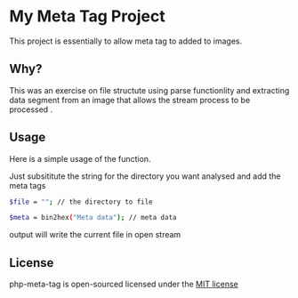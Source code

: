 # My Meta Tag Project

This project is essentially to allow meta tag to added to images.

## Why?

This was an exercise on file structute using parse functionlity and extracting data segment from an image that allows the stream process
to be processed .


## Usage

Here is a simple usage of the function.

Just subsititute the string for the directory you want analysed and add the meta tags 
```bash
$file = ""; // the directory to file

$meta = bin2hex("Meta data"); // meta data
```
output will write the current file in open stream

## License

php-meta-tag is open-sourced licensed under the [MIT license](https://opensource.org/licenses/MIT)
